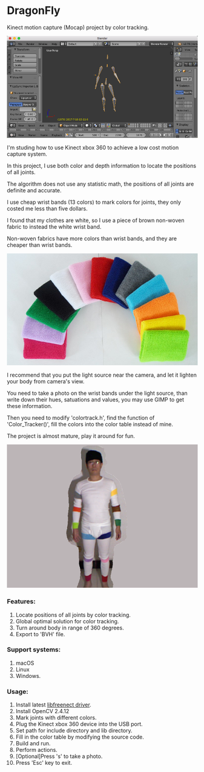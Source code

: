 # DragonFly
Kinect motion capture (Mocap) project by color tracking.

![](mocap.png)

I'm studing how to use Kinect xbox 360 to achieve a low cost motion capture system.

In this project, I use both color and depth information to locate the positions of all joints.

The algorithm does not use any statistic math, the positions of all joints are definite and accurate.

I use cheap wrist bands (13 colors) to mark colors for joints, they only costed me less than five dollars.

I found that my clothes are white, so I use a piece of brown non-woven fabric to instead the white wrist band.

Non-woven fabrics have more colors than wrist bands, and they are cheaper than wrist bands.

![](wrist-bands.png)

I recommend that you put the light source near the camera, and let it lighten your body from camera's view.

You need to take a photo on the wrist bands under the light source, than write down their hues, satuations and values, you may use GIMP to get these information.

Then you need to modify 'colortrack.h', find the function of 'Color_Tracker()', fill the colors into the color table instead of mine.

The project is almost mature, play it around for fun.

![](snap_shot_upload.png)

### Features:
1. Locate positions of all joints by color tracking.
2. Global optimal solution for color tracking.
4. Turn around body in range of 360 degrees.
5. Export to 'BVH' file.

### Support systems:
1. macOS
2. Linux
3. Windows.

### Usage:
1. Install latest [libfreenect driver](https://github.com/OpenKinect/libfreenect/).
2. Install OpenCV 2.4.12
3. Mark joints with different colors.
4. Plug the Kinect xbox 360 device into the USB port.
5. Set path for include directory and lib directory.
6. Fill in the color table by modifying the source code.
7. Build and run.
8. Perform actions.
9. [Optional]Press 's' to take a photo.
10. Press 'Esc' key to exit.
